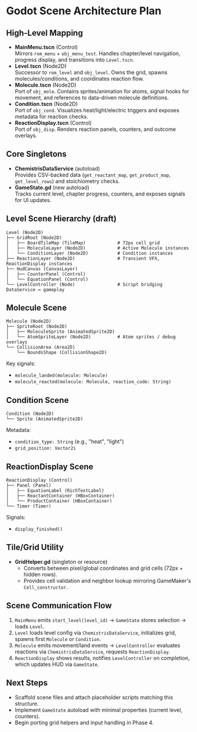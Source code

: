 # Godot Scene Architecture Plan

## High-Level Mapping
- **MainMenu.tscn** (Control)  
  Mirrors `rom_menu` + `obj_menu_test`. Handles chapter/level navigation, progress display, and transitions into `Level.tscn`.
- **Level.tscn** (Node2D)  
  Successor to `rom_level` and `obj_level`. Owns the grid, spawns molecules/conditions, and coordinates reaction flow.
- **Molecule.tscn** (Node2D)  
  Port of `obj_mole`. Contains sprites/animation for atoms, signal hooks for movement, and references to data-driven molecule definitions.
- **Condition.tscn** (Node2D)  
  Port of `obj_cond`. Visualizes heat/light/electric triggers and exposes metadata for reaction checks.
- **ReactionDisplay.tscn** (Control)  
  Port of `obj_disp`. Renders reaction panels, counters, and outcome overlays.

## Core Singletons
- **ChemistrisDataService** (autoload)  
  Provides CSV-backed data (`get_reactant_map`, `get_product_map`, `get_level_rows`) and stoichiometry checks.
- **GameState.gd** (new autoload)  
  Tracks current level, chapter progress, counters, and exposes signals for UI updates.

## Level Scene Hierarchy (draft)
```
Level (Node2D)
├── GridRoot (Node2D)
│   ├── BoardTileMap (TileMap)            # 72px cell grid
│   ├── MoleculeLayer (Node2D)            # Active Molecule instances
│   └── ConditionLayer (Node2D)           # Condition instances
├── ReactionLayer (Node2D)                # Transient VFX, ReactionDisplay instances
├── HudCanvas (CanvasLayer)
│   ├── CounterPanel (Control)
│   └── EquationPanel (Control)
└── LevelController (Node)                # Script bridging DataService ↔ gameplay
```

## Molecule Scene
```
Molecule (Node2D)
├── SpriteRoot (Node2D)
│   ├── MoleculeSprite (AnimatedSprite2D)
│   └── AtomSpriteLayer (Node2D)          # Atom sprites / debug overlays
└── CollisionArea (Area2D)
    └── BoundsShape (CollisionShape2D)
```

Key signals:
- `molecule_landed(molecule: Molecule)`
- `molecule_reacted(molecule: Molecule, reaction_code: String)`

## Condition Scene
```
Condition (Node2D)
└── Sprite (AnimatedSprite2D)
```
Metadata:
- `condition_type: String` (e.g., "heat", "light")
- `grid_position: Vector2i`

## ReactionDisplay Scene
```
ReactionDisplay (Control)
├── Panel (Panel)
│   ├── EquationLabel (RichTextLabel)
│   ├── ReactantContainer (HBoxContainer)
│   └── ProductContainer (HBoxContainer)
└── Timer (Timer)
```
Signals:
- `display_finished()`

## Tile/Grid Utility
- **GridHelper.gd** (singleton or resource)
  - Converts between pixel/global coordinates and grid cells (72px + hidden rows).
  - Provides cell validation and neighbor lookup mirroring GameMaker's `Cell_constructor`.

## Scene Communication Flow
1. `MainMenu` emits `start_level(level_id)` → `GameState` stores selection → loads `Level`.
2. `Level` loads level config via `ChemistrisDataService`, initializes grid, spawns first `Molecule` or `Condition`.
3. `Molecule` emits movement/land events → `LevelController` evaluates reactions via `ChemistrisDataService`, requests `ReactionDisplay`.
4. `ReactionDisplay` shows results, notifies `LevelController` on completion, which updates HUD via `GameState`.

## Next Steps
- Scaffold scene files and attach placeholder scripts matching this structure.
- Implement `GameState` autoload with minimal properties (current level, counters).
- Begin porting grid helpers and input handling in Phase 4.
